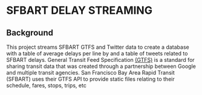 # SFBART DELAY STREAMING


## Background
This project streams SFBART GTFS and Twitter data to create a database with a table of average delays per line by and a table of tweets related to SFBART delays. General Transit Feed Specification [(GTFS)](https://developers.google.com/transit/gtfs) is a standard for sharing transit data that was created through a partnership between Google and multiple transit agencies. San Francisco Bay Area Rapid Transit (SFBART) uses their GTFS API to provide static files relating to their schedule, fares, stops, trips, etc


